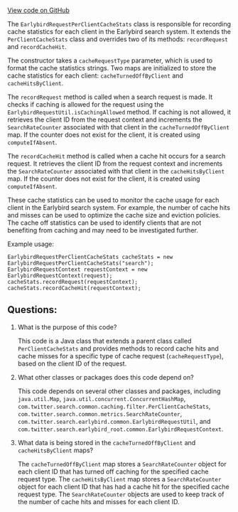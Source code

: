 [View code on GitHub](https://github.com/misbahsy/the-algorithm/src/java/com/twitter/search/earlybird_root/caching/EarlybirdRequestPerClientCacheStats.java)

The `EarlybirdRequestPerClientCacheStats` class is responsible for recording cache statistics for each client in the Earlybird search system. It extends the `PerClientCacheStats` class and overrides two of its methods: `recordRequest` and `recordCacheHit`. 

The constructor takes a `cacheRequestType` parameter, which is used to format the cache statistics strings. Two maps are initialized to store the cache statistics for each client: `cacheTurnedOffByClient` and `cacheHitsByClient`. 

The `recordRequest` method is called when a search request is made. It checks if caching is allowed for the request using the `EarlybirdRequestUtil.isCachingAllowed` method. If caching is not allowed, it retrieves the client ID from the request context and increments the `SearchRateCounter` associated with that client in the `cacheTurnedOffByClient` map. If the counter does not exist for the client, it is created using `computeIfAbsent`.

The `recordCacheHit` method is called when a cache hit occurs for a search request. It retrieves the client ID from the request context and increments the `SearchRateCounter` associated with that client in the `cacheHitsByClient` map. If the counter does not exist for the client, it is created using `computeIfAbsent`.

These cache statistics can be used to monitor the cache usage for each client in the Earlybird search system. For example, the number of cache hits and misses can be used to optimize the cache size and eviction policies. The cache off statistics can be used to identify clients that are not benefiting from caching and may need to be investigated further. 

Example usage:
```
EarlybirdRequestPerClientCacheStats cacheStats = new EarlybirdRequestPerClientCacheStats("search");
EarlybirdRequestContext requestContext = new EarlybirdRequestContext(request);
cacheStats.recordRequest(requestContext);
cacheStats.recordCacheHit(requestContext);
```
## Questions: 
 1. What is the purpose of this code?
    
    This code is a Java class that extends a parent class called `PerClientCacheStats` and provides methods to record cache hits and cache misses for a specific type of cache request (`cacheRequestType`), based on the client ID of the request.

2. What other classes or packages does this code depend on?
    
    This code depends on several other classes and packages, including `java.util.Map`, `java.util.concurrent.ConcurrentHashMap`, `com.twitter.search.common.caching.filter.PerClientCacheStats`, `com.twitter.search.common.metrics.SearchRateCounter`, `com.twitter.search.earlybird.common.EarlybirdRequestUtil`, and `com.twitter.search.earlybird_root.common.EarlybirdRequestContext`.

3. What data is being stored in the `cacheTurnedOffByClient` and `cacheHitsByClient` maps?
    
    The `cacheTurnedOffByClient` map stores a `SearchRateCounter` object for each client ID that has turned off caching for the specified cache request type. The `cacheHitsByClient` map stores a `SearchRateCounter` object for each client ID that has had a cache hit for the specified cache request type. The `SearchRateCounter` objects are used to keep track of the number of cache hits and misses for each client ID.